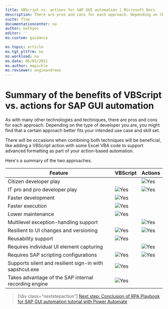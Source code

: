 ```yaml
---
title: VBScript vs. actions for SAP GUI automation | Microsoft Docs
description: There are pros and cons for each approach. Depending on the type of developer you are, you might find that a certain approach is a better fit with your intended use case and skill set.
suite: flow
documentationcenter: na
author: kathyos
editor: ''
ms.custom: guidance

ms.topic: article
ms.tgt_pltfrm: na
ms.workload: na
ms.date: 06/01/2021
ms.author: mapichle
ms.reviewer: angieandrews
---
```


# Summary of the benefits of VBScript vs. actions for SAP GUI automation

As with many other technologies and techniques, there are pros and cons for each approach. Depending on the type of developer you are, you might find that a certain approach better fits your intended use case and skill set.

There will be occasions when combining both techniques will be beneficial, like adding a VBScript action with some Excel VBA code to support advanced formatting as part of your action-based automation.

Here's a summary of the two approaches.

| Feature | VBScript | Actions |
|-------------------------|-------------------------|-------------------------|
| Citizen developer play |  | ![Yes](media/green-checkmark.png) |
| IT pro and pro developer play | ![Yes](media/green-checkmark.png) | ![Yes](media/green-checkmark.png) |
| Faster development | ![Yes](media/green-checkmark.png) |  |
| Faster execution | ![Yes](media/green-checkmark.png) |  |
| Lower maintenance | ![Yes](media/green-checkmark.png) |  |
| Multilevel exception-handling support |  | ![Yes](media/green-checkmark.png) |
| Resilient to UI changes and versioning | ![Yes](media/green-checkmark.png) | ![Yes](media/green-checkmark.png) |
| Reusability support | ![Yes](media/green-checkmark.png) |  |
| Requires individual UI element capturing |  | ![Yes](media/green-checkmark.png) |
| Requires SAP scripting configurations | ![Yes](media/green-checkmark.png) | ![Yes](media/green-checkmark.png) |
| Supports silent and resilient sign-in with sapshcut.exe | ![Yes](media/green-checkmark.png) |
| Takes advantage of the SAP internal recording engine | ![Yes](media/green-checkmark.png) |  |


> [!div class="nextstepaction"]
> [Next step: Conclusion of RPA Playbook for SAP GUI automation tutorial with Power Automate](conclusion.md)
